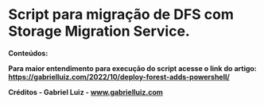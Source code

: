 # Script para migração de DFS com Storage Migration Service.

**Conteúdos:**

**Para maior entendimento para execução do script acesse o link do artigo: https://gabrielluiz.com/2022/10/deploy-forest-adds-powershell/**

**Créditos - Gabriel Luiz - www.gabrielluiz.com**

